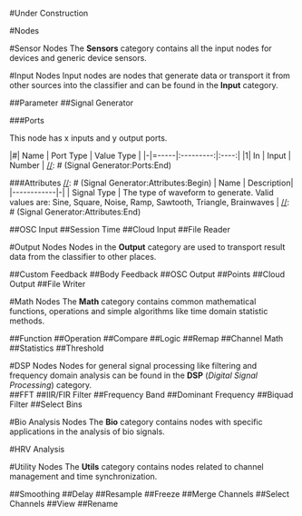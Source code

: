 #Under Construction

#Nodes

#Sensor Nodes
The **Sensors** category contains all the input nodes for devices and generic device sensors.


#Input Nodes
Input nodes are nodes that generate data or transport it from other sources into the classifier and can be found in the **Input** category.

##Parameter
##Signal Generator

[//]: # (Signal Generator:Ports)
###Ports

This node has x inputs and y output ports.

[//]: # (Signal Generator:Ports:Begin)
|#| Name | Port Type | Value Type |
|-|=-----|:---------:|:----:|
|1| In | Input | Number | 
[//]: # (Signal Generator:Ports:End)

[//]: # (Signal Generator:Attributes)

###Attributes
[//]: # (Signal Generator:Attributes:Begin)
| Name | Description|
|------------|-|
| Signal Type | The type of waveform to generate. Valid values are: Sine, Square, Noise, Ramp, Sawtooth, Triangle, Brainwaves |
[//]: # (Signal Generator:Attributes:End)


##OSC Input
##Session Time
##Cloud Input
##File Reader

#Output Nodes
Nodes in the **Output** category are used to transport result data from the classifier to other places. 

##Custom Feedback
##Body Feedback
##OSC Output
##Points
##Cloud Output
##File Writer

#Math Nodes
The **Math** category contains common mathematical functions, operations and simple algorithms like time domain statistic methods. 



##Function
##Operation
##Compare
##Logic
##Remap
##Channel Math
##Statistics
##Threshold

#DSP Nodes
Nodes for general signal processing like filtering and frequency domain analysis can be found in the **DSP** (*Digital Signal Processing*) category.  
##FFT
##IIR/FIR Filter
##Frequency Band
##Dominant Frequency
##Biquad Filter
##Select Bins


#Bio Analysis Nodes
The **Bio** category contains nodes with specific applications in the analysis of bio signals.

#HRV Analysis

#Utility Nodes
The **Utils** category contains nodes related to channel management and time synchronization.

##Smoothing
##Delay
##Resample
##Freeze
##Merge Channels
##Select Channels
##View
##Rename